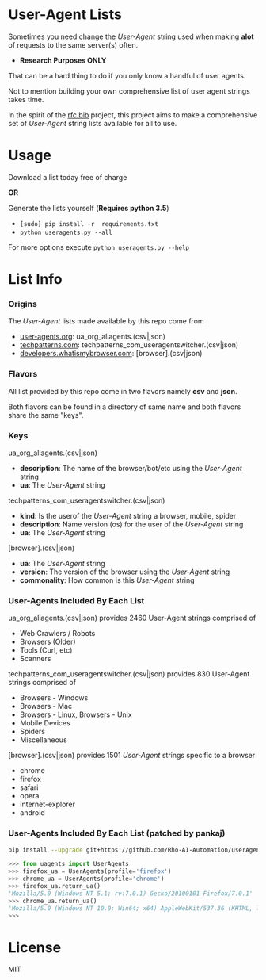# User-Agent Lists

Sometimes you need change the _User-Agent_ string used when making **alot** of requests to the same server(s) often.
- **Research Purposes ONLY**

That can be a hard thing to do if you only know a handful of user agents.

Not to mention building your own comprehensive list of user agent strings takes time.

In the spirit of the [rfc.bib](https://github.com/hupili/rfc.bib) project, this project aims to make a comprehensive set of _User-Agent_ string lists available for all to use.

# Usage
Download a list today free of charge

**OR**

Generate the lists yourself (**Requires python 3.5**)
- ```[sudo] pip install -r  requirements.txt```
- ```python useragents.py --all```

For more options execute ```python useragents.py --help```


# List Info
### Origins
The _User-Agent_ lists made available by this repo come from
- [user-agents.org](http://www.user-agents.org/allagents.xml):  ua_org_allagents.(csv|json)
- [techpatterns.com](https://techpatterns.com/downloads/firefox/useragentswitcher.xml): techpatterns_com_useragentswitcher.(csv|json)
- [developers.whatismybrowser.com](https://developers.whatismybrowser.com/useragents/explore): [browser].(csv|json)

### Flavors
All list provided by this repo come in two flavors namely **csv** and **json**.

Both flavors can be found in a directory of same name and  both flavors share the same "keys".

### Keys
ua_org_allagents.(csv|json)
- **description**: The name of the browser/bot/etc using the _User-Agent_ string
- **ua**: The _User-Agent_ string

techpatterns_com_useragentswitcher.(csv|json)
- **kind**: Is the userof the _User-Agent_ string a browser, mobile, spider
- **description**: Name version (os) for the user of the _User-Agent_ string
- **ua**: The _User-Agent_ string

[browser].(csv|json)
- **ua**: The _User-Agent_ string
- **version**: The version of the browser using the _User-Agent_ string
- **commonality**: How common is this _User-Agent_ string

### User-Agents Included By Each List
ua_org_allagents.(csv|json) provides 2460 User-Agent strings comprised of
- Web Crawlers / Robots
- Browsers (Older)
- Tools (Curl, etc)
- Scanners

techpatterns_com_useragentswitcher.(csv|json) provides 830 User-Agent strings comprised of
- Browsers - Windows
- Browsers - Mac
- Browsers - Linux, Browsers - Unix
- Mobile Devices
- Spiders
- Miscellaneous

[browser].(csv|json) provides 1501 _User-Agent_ strings specific to a browser
- chrome
- firefox
- safari
- opera
- internet-explorer
- android

### User-Agents Included By Each List (patched by pankaj)

```sh
pip install --upgrade git+https://github.com/Rho-AI-Automation/userAgentLists.git
```

```python
>>> from uagents import UserAgents
>>> firefox_ua = UserAgents(profile='firefox')
>>> chrome_ua = UserAgents(profile='chrome')
>>> firefox_ua.return_ua()
'Mozilla/5.0 (Windows NT 5.1; rv:7.0.1) Gecko/20100101 Firefox/7.0.1'
>>> chrome_ua.return_ua()
'Mozilla/5.0 (Windows NT 10.0; Win64; x64) AppleWebKit/537.36 (KHTML, like Gecko) Chrome/60.0.3112.113 Safari/537.36'
>>> 
```


# License
MIT
